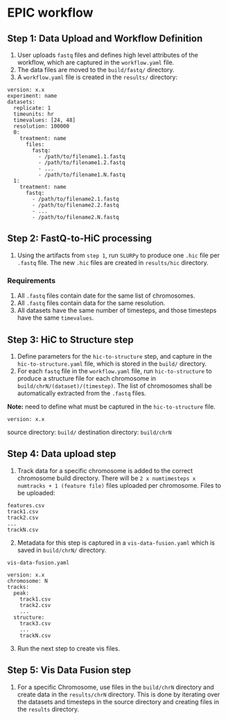 # EPIC workflow

## Step 1: Data Upload and Workflow Definition

1. User uploads `fastq` files and defines high level attributes of the workflow, which are captured in the `workflow.yaml` file. 
2. The data files are moved to the `build/fastq/` directory. 
3. A `workflow.yaml` file is created in the `results/` directory:

```
version: x.x
experiment: name
datasets:
  replicate: 1
  timeunits: hr
  timevalues: [24, 48]
  resolution: 100000
  0:
    treatment: name
      files:
        fastq:
          - /path/to/filename1.1.fastq
          - /path/to/filename1.2.fastq
          - ...
          - /path/to/filename1.N.fastq
  1:
    treatment: name
      fastq:
        - /path/to/filename2.1.fastq
        - /path/to/filename2.2.fastq
        - ...
        - /path/to/filename2.N.fastq
```

## Step 2: FastQ-to-HiC processing

1. Using the artifacts from `step 1`, run `SLURPy` to produce one `.hic` file per `.fastq` file. The new `.hic` files are created in `results/hic` directory.

### Requirements

1. All `.fastq` files contain date for the same list of chromosomes.
2. All `.fastq` files contain data for the same resolution. 
3. All datasets have the same number of timesteps, and those timesteps have the same `timevalues`.

## Step 3: HiC to Structure step

1. Define parameters for the `hic-to-structure` step, and capture in the `hic-to-structure.yaml` file, which is stored in the `build/` directory. 
2. For each `fastq` file in the `workflow.yaml` file, run `hic-to-structure` to produce a structure file for each chromosome in `build/chrN/(dataset)/(timestep)`.
The list of chromosomes shall be automatically extracted from the `.fastq` files.


**Note:** need to define what must be captured in the `hic-to-structure` file. 

```
version: x.x
```

source directory: `build/`
destination directory: `build/chrN`

## Step 4: Data upload step

1. Track data for a specific chromosome is added to the correct chromosome build directory. 
There will be `2 x numtimesteps x numtracks + 1 (feature file)` files uploaded per chromosome.
Files to be uploaded:

```
features.csv
track1.csv
track2.csv
...
trackN.csv
```

2. Metadata for this step is captured in a `vis-data-fusion.yaml` which is saved in `build/chrN/` directory.

`vis-data-fusion.yaml`

```
version: x.x
chromosome: N
tracks:
  peak:
    track1.csv
    track2.csv
    ...
  structure:
    track3.csv
    ...
    trackN.csv
```

3. Run the next step to create vis files.

## Step 5: Vis Data Fusion step

1. For a specific Chromosome, use files in the `build/chrN` directory and create data in the `results/chrN` directory. This is done by iterating over the datasets and timesteps in the source directory and creating files in the `results` directory.

